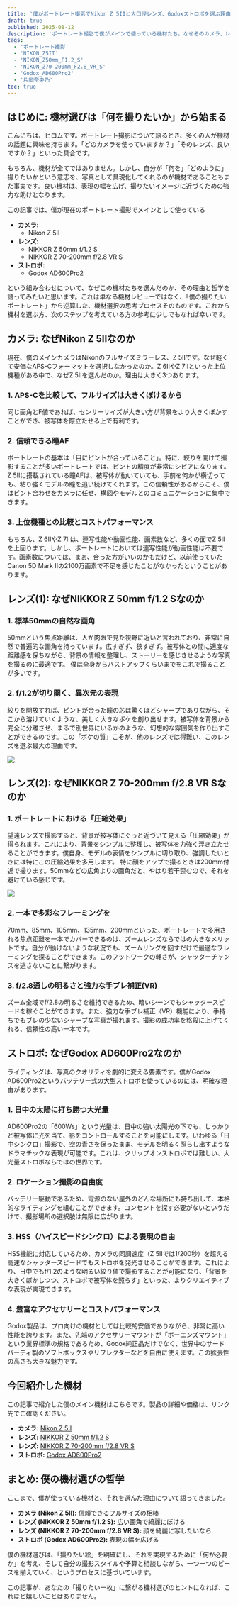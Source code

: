 ```yaml
---
title: '僕がポートレート撮影でNikon Z 5IIと大口径レンズ、Godoxストロボを選ぶ理由'
draft: true
published: 2025-08-12
description: 'ポートレート撮影で僕がメインで使っている機材たち。なぜそのカメラ、レンズ、ストロボを選んだのか、それぞれの理由と使い分けについて語ります。'
tags:
  - 'ポートレート撮影'
  - 'NIKON_Z5II'
  - 'NIKON_Z50mm_F1.2_S'
  - 'NIKON_Z70-200mm_F2.8_VR_S'
  - 'Godox_AD600Pro2'
  - '片岡奈央乃'
toc: true
---
```


## はじめに: 機材選びは「何を撮りたいか」から始まる

こんにちは、ヒロムです。ポートレート撮影について語るとき、多くの人が機材の話題に興味を持ちます。「どのカメラを使っていますか？」「そのレンズ、良いですか？」といった具合です。

もちろん、機材が全てではありません。しかし、自分が「何を」「どのように」撮りたいかという意志を、写真として具現化してくれるのが機材であることもまた事実です。良い機材は、表現の幅を広げ、撮りたいイメージに近づくための強力な助けとなります。

この記事では、僕が現在のポートレート撮影でメインとして使っている

- **カメラ:** 
	- Nikon Z 5II
- **レンズ:** 
	- NIKKOR Z 50mm f/1.2 S
	- NIKKOR Z 70-200mm f/2.8 VR S
- **ストロボ:** 
	- Godox AD600Pro2

という組み合わせについて、なぜこの機材たちを選んだのか、その理由と哲学を語ってみたいと思います。これは単なる機材レビューではなく、「僕の撮りたいポートレート」から逆算した、機材選択の思考プロセスそのものです。これから機材を選ぶ方、次のステップを考えている方の参考に少しでもなれば幸いです。

## カメラ: なぜNikon Z 5IIなのか

現在、僕のメインカメラはNikonのフルサイズミラーレス、Z 5IIです。なぜ軽くて安価なAPS-Cフォーマットを選択しなかったのか。Z 6IIやZ 7IIといった上位機種がある中で、なぜZ 5IIを選んだのか。理由は大きく3つあります。

### 1. APS-Cを比較して、フルサイズは大きくぼけるから

同じ画角とF値であれば、センサーサイズが大きい方が背景をより大きくぼかすことができ、被写体を際立たせる上で有利です。

### 2. 信頼できる瞳AF

ポートレートの基本は「目にピントが合っていること」。特に、絞りを開けて撮影することが多いポートレートでは、ピントの精度が非常にシビアになります。Z 5IIに搭載されている瞳AFは、被写体が動いていても、手前を何かが横切っても、粘り強くモデルの瞳を追い続けてくれます。この信頼性があるからこそ、僕はピント合わせをカメラに任せ、構図やモデルとのコミュニケーションに集中できます。

### 3. 上位機種との比較とコストパフォーマンス

もちろん、Z 6IIやZ 7IIは、連写性能や動画性能、画素数など、多くの面でZ 5IIを上回ります。しかし、ポートレートにおいては連写性能が動画性能は不要です。画素数については、まぁ、合った方がいいのかもだけど、以前使っていたCanon 5D Mark IIの2100万画素で不足を感じたことがなかったということがあります。

## レンズ(1): なぜNIKKOR Z 50mm f/1.2 Sなのか

### 1. 標準50mmの自然な画角

50mmという焦点距離は、人が肉眼で見た視野に近いと言われており、非常に自然で普遍的な画角を持っています。広すぎず、狭すぎず。被写体との間に適度な距離感を保ちながら、背景の情報を整理し、ストーリーを感じさせるような写真を撮るのに最適です。
僕は全身からバストアップくらいまでをこれで撮ることが多いです。

### 2. f/1.2が切り開く、異次元の表現

絞りを開放すれば、ピントが合った瞳の芯は驚くほどシャープでありながら、そこから溶けていくような、美しく大きなボケを創り出せます。被写体を背景から完全に分離させ、まるで別世界にいるかのような、幻想的な雰囲気を作り出すことができるのです。この「ボケの質」こそが、他のレンズでは得難い、このレンズを選ぶ最大の理由です。

![](_assets/DSC_4457.jpg)

## レンズ(2): なぜNIKKOR Z 70-200mm f/2.8 VR Sなのか

### 1. ポートレートにおける「圧縮効果」

望遠レンズで撮影すると、背景が被写体にぐっと近づいて見える「圧縮効果」が得られます。これにより、背景をシンプルに整理し、被写体を力強く浮き立たせることができます。僕自身、モデルの表情をシンプルに切り取り、強調したいときには特にこの圧縮効果を多用します。
特に顔をアップで撮るときは200mm付近で撮ります。50mmなどの広角よりの画角だと、やはり若干歪むので、それを避けている感じです。

![](_assets/DSC_4679%202.jpg)

### 2. 一本で多彩なフレーミングを

70mm、85mm、105mm、135mm、200mmといった、ポートレートで多用される焦点距離を一本でカバーできるのは、ズームレンズならではの大きなメリットです。自分が動けないような状況でも、ズームリングを回すだけで最適なフレーミングを探ることができます。このフットワークの軽さが、シャッターチャンスを逃さないことに繋がります。

### 3. f/2.8通しの明るさと強力な手ブレ補正(VR)

ズーム全域でf/2.8の明るさを維持できるため、暗いシーンでもシャッタースピードを稼ぐことができます。また、強力な手ブレ補正（VR）機能により、手持ちでもブレの少ないシャープな写真が撮れます。撮影の成功率を格段に上げてくれる、信頼性の高い一本です。

## ストロボ: なぜGodox AD600Pro2なのか

ライティングは、写真のクオリティを劇的に変える要素です。僕がGodox AD600Pro2というバッテリー式の大型ストロボを使っているのには、明確な理由があります。

### 1. 日中の太陽に打ち勝つ大光量

AD600Pro2の「600Ws」という光量は、日中の強い太陽光の下でも、しっかりと被写体に光を当て、影をコントロールすることを可能にします。いわゆる「日中シンクロ」撮影で、空の青さを保ったまま、モデルを明るく照らし出すようなドラマチックな表現が可能です。これは、クリップオンストロボでは難しい、大光量ストロボならではの世界です。

### 2. ロケーション撮影の自由度

バッテリー駆動であるため、電源のない屋外のどんな場所にも持ち出して、本格的なライティングを組むことができます。コンセントを探す必要がないというだけで、撮影場所の選択肢は無限に広がります。

### 3. HSS（ハイスピードシンクロ）による表現の自由

HSS機能に対応しているため、カメラの同調速度（Z 5IIでは1/200秒）を超える高速なシャッタースピードでもストロボを発光させることができます。これにより、日中でもf/1.2のような明るい絞り値で撮影することが可能になり、「背景を大きくぼかしつつ、ストロボで被写体を照らす」といった、よりクリエイティブな表現が実現できます。

### 4. 豊富なアクセサリーとコストパフォーマンス

Godox製品は、プロ向けの機材としては比較的安価でありながら、非常に高い性能を誇ります。また、先端のアクセサリーマウントが「ボーエンズマウント」という業界標準の規格であるため、Godox純正品だけでなく、世界中のサードパーティ製のソフトボックスやリフレクターなどを自由に使えます。この拡張性の高さも大きな魅力です。

## 今回紹介した機材

この記事で紹介した僕のメイン機材はこちらです。製品の詳細や価格は、リンク先でご確認ください。

- **カメラ:** [Nikon Z 5II](https://amzn.to/4owm2tz)
- **レンズ:** [NIKKOR Z 50mm f/1.2 S](https://amzn.to/45v00yG)
- **レンズ:** [NIKKOR Z 70-200mm f/2.8 VR S](https://amzn.to/4llpYL2)
- **ストロボ:** [Godox AD600Pro2](https://amzn.to/4mgk4fu)

## まとめ: 僕の機材選びの哲学

ここまで、僕が使っている機材と、それを選んだ理由について語ってきました。

- **カメラ (Nikon Z 5II):** 信頼できるフルサイズの相棒
- **レンズ (NIKKOR Z 50mm f/1.2 S):** 広い画角で綺麗にぼける
- **レンズ (NIKKOR Z 70-200mm f/2.8 VR S):** 顔を綺麗に写したいなら
- **ストロボ (Godox AD600Pro2):** 表現の幅を広げる

僕の機材選びは、「撮りたい絵」を明確にし、それを実現するために「何が必要か」を考え、そして自分の撮影スタイルや予算と相談しながら、一つ一つのピースを揃えていく、というプロセスに基づいています。

この記事が、あなたの「撮りたい一枚」に繋がる機材選びのヒントになれば、これほど嬉しいことはありません。
